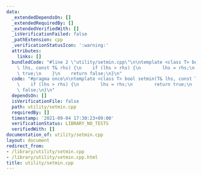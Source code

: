 ```yaml
---
data:
  _extendedDependsOn: []
  _extendedRequiredBy: []
  _extendedVerifiedWith: []
  _isVerificationFailed: false
  _pathExtension: cpp
  _verificationStatusIcon: ':warning:'
  attributes:
    links: []
  bundledCode: "#line 2 \"utility/setmin.cpp\"\n\ntemplate <class T> bool setmin(T&\
    \ lhs, const T& rhs) {\n    if (lhs > rhs) {\n        lhs = rhs;\n        return\
    \ true;\n    }\n    return false;\n}\n"
  code: "#pragma once\n\ntemplate <class T> bool setmin(T& lhs, const T& rhs) {\n\
    \    if (lhs > rhs) {\n        lhs = rhs;\n        return true;\n    }\n    return\
    \ false;\n}\n"
  dependsOn: []
  isVerificationFile: false
  path: utility/setmin.cpp
  requiredBy: []
  timestamp: '2021-09-04 17:30:23+09:00'
  verificationStatus: LIBRARY_NO_TESTS
  verifiedWith: []
documentation_of: utility/setmin.cpp
layout: document
redirect_from:
- /library/utility/setmin.cpp
- /library/utility/setmin.cpp.html
title: utility/setmin.cpp
---
```

